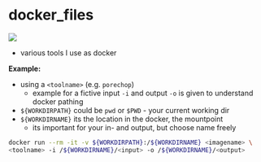 # docker_files
![](https://img.shields.io/badge/uses-docker-blue.svg)

* various tools I use as docker


**Example:**
* using a ``<toolname>`` (e.g. `porechop`)
  * example for a fictive input `-i` and output `-o` is given to understand docker pathing
* `${WORKDIRPATH}` could be `pwd` or `$PWD` - your current working dir
* `${WORKDIRNAME}` its the location in the docker, the mountpoint
  * its important for your in- and output, but choose name freely

````bash
docker run --rm -it -v ${WORKDIRPATH}:/${WORKDIRNAME} <imagename> \
<toolname> -i /${WORKDIRNAME}/<input> -o /${WORKDIRNAME}/<output>
````
